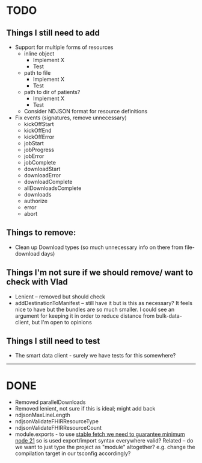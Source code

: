 # TODO

## Things I still need to add

- Support for multiple forms of resources
  - inline object
    - Implement X
    - Test
  - path to file
    - Implement X
    - Test
  - path to dir of patients?
    - Implement X
    - Test
  - Consider NDJSON format for resource definitions
- Fix events (signatures, remove unnecessary)
  - kickOffStart
  - kickOffEnd
  - kickOffError
  - jobStart
  - jobProgress
  - jobError
  - jobComplete
  - downloadStart
  - downloadError
  - downloadComplete
  - allDownloadsComplete
  - downloads
  - authorize
  - error
  - abort

## Things to remove:

- Clean up Download types (so much unnecessary info on there from file-download days)

## Things I'm not sure if we should remove/ want to check with Vlad

- Lenient – removed but should check
- addDestinationToManifest – still have it but is this as necessary? It feels nice to have but the bundles are so much smaller. I could see an argument for keeping it in order to reduce distance from bulk-data-client, but I'm open to opinions

## Things I still need to test

- The smart data client - surely we have tests for this somewhere?

---

# DONE

- Removed parallelDownloads
- Removed lenient, not sure if this is ideal; might add back
- ndjsonMaxLineLength
- ndjsonValidateFHIRResourceType
- ndjsonValidateFHIRResourceCount
- module.exports - to use [stable fetch we need to guarantee minimum node 21](https://nodejs.org/en/blog/announcements/v21-release-announce) so is used export/import syntax everywhere valid? Related – do we want to just type the project as "module" altogether? e.g. change the compilation target in our tsconfig accordingly?
